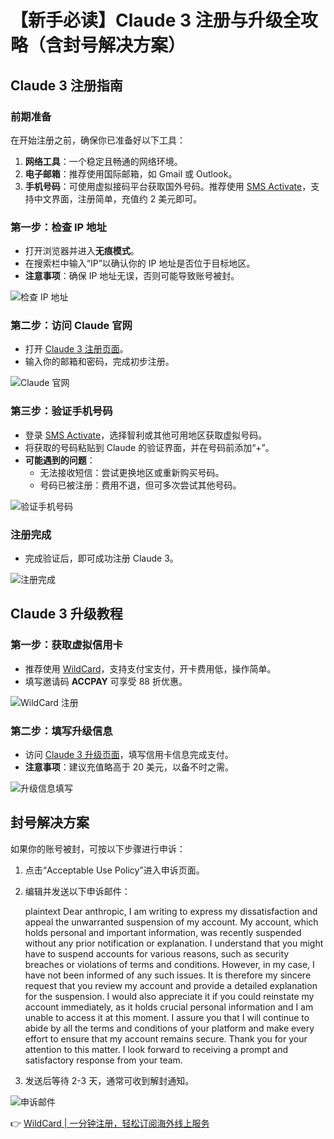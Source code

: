 # 【新手必读】Claude 3 注册与升级全攻略（含封号解决方案）

## Claude 3 注册指南

### 前期准备

在开始注册之前，确保你已准备好以下工具：

1. **网络工具**：一个稳定且畅通的网络环境。
2. **电子邮箱**：推荐使用国际邮箱，如 Gmail 或 Outlook。
3. **手机号码**：可使用虚拟接码平台获取国外号码。推荐使用 [SMS Activate](https://sms-activate.org/cn/accounts)，支持中文界面，注册简单，充值约 2 美元即可。

### 第一步：检查 IP 地址

- 打开浏览器并进入**无痕模式**。
- 在搜索栏中输入“IP”以确认你的 IP 地址是否位于目标地区。
- **注意事项**：确保 IP 地址无误，否则可能导致账号被封。

![检查 IP 地址](https://bbtdd.com/img/01870820755.webp)

### 第二步：访问 Claude 官网

- 打开 [Claude 3 注册页面](https://claude.ai/login)。
- 输入你的邮箱和密码，完成初步注册。

![Claude 官网](https://bbtdd.com/img/55032100887.webp)

### 第三步：验证手机号码

- 登录 [SMS Activate](https://sms-activate.org/cn/accounts)，选择智利或其他可用地区获取虚拟号码。
- 将获取的号码粘贴到 Claude 的验证界面，并在号码前添加“+”。
- **可能遇到的问题**：
  - 无法接收短信：尝试更换地区或重新购买号码。
  - 号码已被注册：费用不退，但可多次尝试其他号码。

![验证手机号码](https://bbtdd.com/img/2827523204.webp)

### 注册完成

- 完成验证后，即可成功注册 Claude 3。

![注册完成](https://bbtdd.com/img/7666729823395.webp)

## Claude 3 升级教程

### 第一步：获取虚拟信用卡

- 推荐使用 [WildCard](https://bbtdd.com/WildCard)，支持支付宝支付，开卡费用低，操作简单。
- 填写邀请码 **ACCPAY** 可享受 88 折优惠。

![WildCard 注册](https://bbtdd.com/img/030495868079.webp)

### 第二步：填写升级信息

- 访问 [Claude 3 升级页面](https://claude.ai/chats)，填写信用卡信息完成支付。
- **注意事项**：建议充值略高于 20 美元，以备不时之需。

![升级信息填写](https://bbtdd.com/img/04464966364.webp)

## 封号解决方案

如果你的账号被封，可按以下步骤进行申诉：

1. 点击“Acceptable Use Policy”进入申诉页面。
2. 编辑并发送以下申诉邮件：

   plaintext
   Dear anthropic,
   I am writing to express my dissatisfaction and appeal the unwarranted suspension of my account. My account, which holds personal and important information, was recently suspended without any prior notification or explanation.
   I understand that you might have to suspend accounts for various reasons, such as security breaches or violations of terms and conditions. However, in my case, I have not been informed of any such issues. It is therefore my sincere request that you review my account and provide a detailed explanation for the suspension.
   I would also appreciate it if you could reinstate my account immediately, as it holds crucial personal information and I am unable to access it at this moment. I assure you that I will continue to abide by all the terms and conditions of your platform and make every effort to ensure that my account remains secure.
   Thank you for your attention to this matter. I look forward to receiving a prompt and satisfactory response from your team.
   

3. 发送后等待 2-3 天，通常可收到解封通知。

![申诉邮件](https://bbtdd.com/img/1929568787317890.webp)

👉 [WildCard | 一分钟注册，轻松订阅海外线上服务](https://bbtdd.com/WildCard)